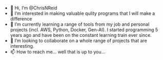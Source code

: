 - 👋 Hi, I’m @ChrisNReid
- 👀 I’m interested in making valuable qulity programs that I will make a difference
- 🌱 I’m currently learning a range of tools from my job and personal projects (incl. AWS, Python, Docker, Gen-AI). I started programming 5 years ago and have been on the constant learning train ever since.
- 💞️ I’m looking to collaborate on a whole range of projects that are interesting.
- 📫 How to reach me... well that is up to you...

<!---
ChrisNReid/ChrisNReid is a ✨ special ✨ repository because its `README.md` (this file) appears on your GitHub profile.
You can click the Preview link to take a look at your changes.
--->
